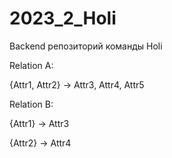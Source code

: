 # 2023_2_Holi
Backend репозиторий команды Holi

Relation A:

{Attr1, Attr2} -> Attr3, Attr4, Attr5

Relation B:

{Attr1} -> Attr3

{Attr2} -> Attr4
